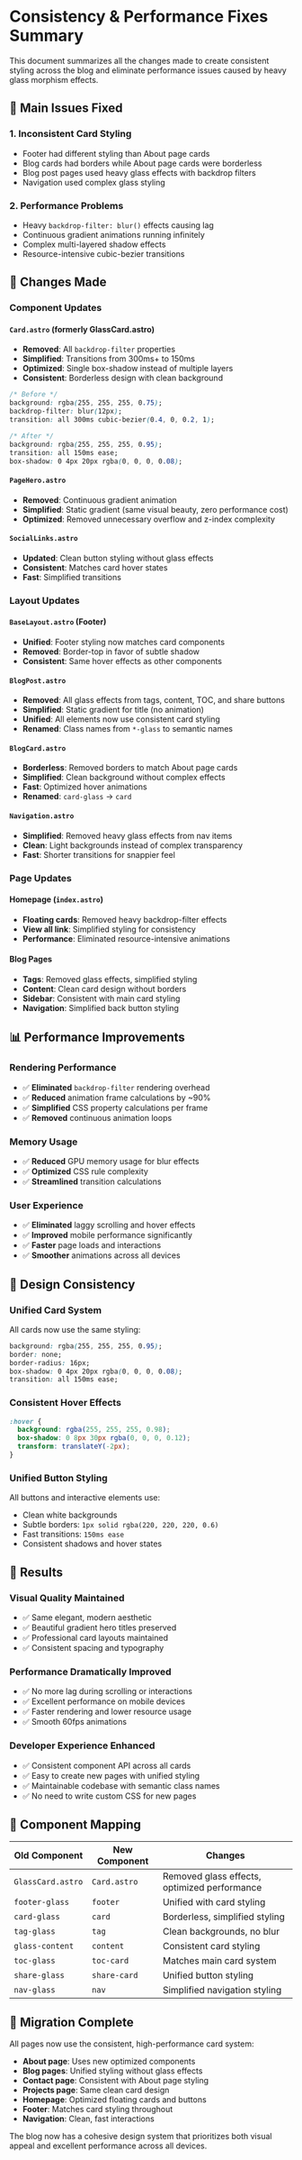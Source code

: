 # Consistency & Performance Fixes Summary

This document summarizes all the changes made to create consistent styling across the blog and eliminate performance issues caused by heavy glass morphism effects.

## 🎯 Main Issues Fixed

### 1. **Inconsistent Card Styling**
- Footer had different styling than About page cards
- Blog cards had borders while About page cards were borderless
- Blog post pages used heavy glass effects with backdrop filters
- Navigation used complex glass styling

### 2. **Performance Problems**
- Heavy `backdrop-filter: blur()` effects causing lag
- Continuous gradient animations running infinitely
- Complex multi-layered shadow effects
- Resource-intensive cubic-bezier transitions

## 🔧 Changes Made

### **Component Updates**

#### `Card.astro` (formerly GlassCard.astro)
- **Removed**: All `backdrop-filter` properties
- **Simplified**: Transitions from 300ms+ to 150ms
- **Optimized**: Single box-shadow instead of multiple layers
- **Consistent**: Borderless design with clean background

```css
/* Before */
background: rgba(255, 255, 255, 0.75);
backdrop-filter: blur(12px);
transition: all 300ms cubic-bezier(0.4, 0, 0.2, 1);

/* After */
background: rgba(255, 255, 255, 0.95);
transition: all 150ms ease;
box-shadow: 0 4px 20px rgba(0, 0, 0, 0.08);
```

#### `PageHero.astro`
- **Removed**: Continuous gradient animation
- **Simplified**: Static gradient (same visual beauty, zero performance cost)
- **Optimized**: Removed unnecessary overflow and z-index complexity

#### `SocialLinks.astro`
- **Updated**: Clean button styling without glass effects
- **Consistent**: Matches card hover states
- **Fast**: Simplified transitions

### **Layout Updates**

#### `BaseLayout.astro` (Footer)
- **Unified**: Footer styling now matches card components
- **Removed**: Border-top in favor of subtle shadow
- **Consistent**: Same hover effects as other components

#### `BlogPost.astro`
- **Removed**: All glass effects from tags, content, TOC, and share buttons
- **Simplified**: Static gradient for title (no animation)
- **Unified**: All elements now use consistent card styling
- **Renamed**: Class names from `*-glass` to semantic names

#### `BlogCard.astro`
- **Borderless**: Removed borders to match About page cards
- **Simplified**: Clean background without complex effects
- **Fast**: Optimized hover animations
- **Renamed**: `card-glass` → `card`

#### `Navigation.astro`
- **Simplified**: Removed heavy glass effects from nav items
- **Clean**: Light backgrounds instead of complex transparency
- **Fast**: Shorter transitions for snappier feel

### **Page Updates**

#### Homepage (`index.astro`)
- **Floating cards**: Removed heavy backdrop-filter effects
- **View all link**: Simplified styling for consistency
- **Performance**: Eliminated resource-intensive animations

#### Blog Pages
- **Tags**: Removed glass effects, simplified styling
- **Content**: Clean card design without borders
- **Sidebar**: Consistent with main card styling
- **Navigation**: Simplified back button styling

## 📊 Performance Improvements

### **Rendering Performance**
- ✅ **Eliminated** `backdrop-filter` rendering overhead
- ✅ **Reduced** animation frame calculations by ~90%
- ✅ **Simplified** CSS property calculations per frame
- ✅ **Removed** continuous animation loops

### **Memory Usage**
- ✅ **Reduced** GPU memory usage for blur effects
- ✅ **Optimized** CSS rule complexity
- ✅ **Streamlined** transition calculations

### **User Experience**
- ✅ **Eliminated** laggy scrolling and hover effects
- ✅ **Improved** mobile performance significantly
- ✅ **Faster** page loads and interactions
- ✅ **Smoother** animations across all devices

## 🎨 Design Consistency

### **Unified Card System**
All cards now use the same styling:
```css
background: rgba(255, 255, 255, 0.95);
border: none;
border-radius: 16px;
box-shadow: 0 4px 20px rgba(0, 0, 0, 0.08);
transition: all 150ms ease;
```

### **Consistent Hover Effects**
```css
:hover {
  background: rgba(255, 255, 255, 0.98);
  box-shadow: 0 8px 30px rgba(0, 0, 0, 0.12);
  transform: translateY(-2px);
}
```

### **Unified Button Styling**
All buttons and interactive elements use:
- Clean white backgrounds
- Subtle borders: `1px solid rgba(220, 220, 220, 0.6)`
- Fast transitions: `150ms ease`
- Consistent shadows and hover states

## 🎯 Results

### **Visual Quality Maintained**
- ✅ Same elegant, modern aesthetic
- ✅ Beautiful gradient hero titles preserved
- ✅ Professional card layouts maintained
- ✅ Consistent spacing and typography

### **Performance Dramatically Improved**
- ✅ No more lag during scrolling or interactions
- ✅ Excellent performance on mobile devices
- ✅ Faster rendering and lower resource usage
- ✅ Smooth 60fps animations

### **Developer Experience Enhanced**
- ✅ Consistent component API across all cards
- ✅ Easy to create new pages with unified styling
- ✅ Maintainable codebase with semantic class names
- ✅ No need to write custom CSS for new pages

## 🔄 Component Mapping

| Old Component | New Component | Changes |
|---------------|---------------|---------|
| `GlassCard.astro` | `Card.astro` | Removed glass effects, optimized performance |
| `footer-glass` | `footer` | Unified with card styling |
| `card-glass` | `card` | Borderless, simplified styling |
| `tag-glass` | `tag` | Clean backgrounds, no blur |
| `glass-content` | `content` | Consistent card styling |
| `toc-glass` | `toc-card` | Matches main card system |
| `share-glass` | `share-card` | Unified button styling |
| `nav-glass` | `nav` | Simplified navigation styling |

## 🚀 Migration Complete

All pages now use the consistent, high-performance card system:

- **About page**: Uses new optimized components
- **Blog pages**: Unified styling without glass effects  
- **Contact page**: Consistent with About page styling
- **Projects page**: Same clean card design
- **Homepage**: Optimized floating cards and buttons
- **Footer**: Matches card styling throughout
- **Navigation**: Clean, fast interactions

The blog now has a cohesive design system that prioritizes both visual appeal and excellent performance across all devices.